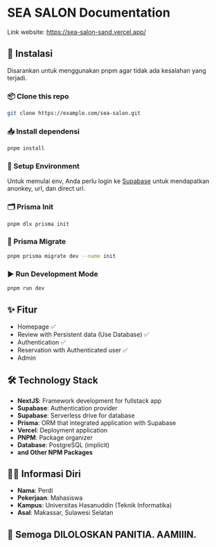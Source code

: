 # SEA SALON Documentation

Link website: https://sea-salon-sand.vercel.app/

## 🚀 Instalasi

Disarankan untuk menggunakan pnpm agar tidak ada kesalahan yang terjadi.

### 📦 Clone this repo

```bash
git clone https://example.com/sea-salon.git
```

### 📥 Install dependensi

```bash
pnpm install
```

### 🔧 Setup Environment

Untuk memulai env, Anda perlu login ke [Supabase](https://supabase.com) untuk mendapatkan anonkey, url, dan direct url.

### 🗂️ Prisma Init

```bash
pnpm dlx prisma init
```

### 🔄 Prisma Migrate

```bash
pnpm prisma migrate dev --name init
```

### ▶️ Run Development Mode

```bash
pnpm run dev
```

## ✨ Fitur

- Homepage ✅
- Review with Persistent data (Use Database) ✅
- Authentication ✅
- Reservation with Authenticated user ✅
- Admin

## 🛠️ Technology Stack

- **NextJS**: Framework development for fullstack app
- **Supabase**: Authentication provider
- **Supabase**: Serverless drive for database
- **Prisma**: ORM that integrated application with Supabase
- **Vercel**: Deployment application
- **PNPM**: Package organizer
- **Database**: PostgreSQL (implicit)
- **and Other NPM Packages**

## 👨‍💼 Informasi Diri

- **Nama**: Perdi
- **Pekerjaan**: Mahasiswa
- **Kampus**: Universitas Hasanuddin (Teknik Informatika)
- **Asal**: Makassar, Sulawesi Selatan

## 🙏 Semoga DILOLOSKAN PANITIA. AAMIIIN.

